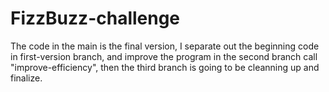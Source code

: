 # FizzBuzz-challenge

The code in the main is the final version, I separate out the beginning code in first-version branch, and improve the program in the second branch call "improve-efficiency", then the third branch is going to be cleanning up and finalize.
